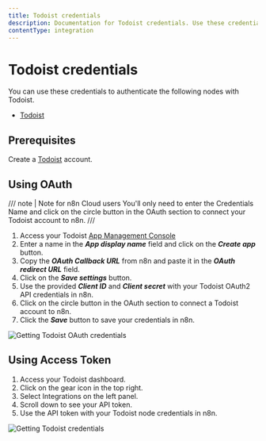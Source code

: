 ```yaml
---
title: Todoist credentials
description: Documentation for Todoist credentials. Use these credentials to authenticate Todoist in n8n, a workflow automation platform.
contentType: integration
---
```


# Todoist credentials

You can use these credentials to authenticate the following nodes with Todoist.

- [Todoist](/integrations/builtin/app-nodes/n8n-nodes-base.todoist/)

## Prerequisites

Create a [Todoist](https://todoist.com/) account.

## Using OAuth

/// note | Note for n8n Cloud users
You'll only need to enter the Credentials Name and click on the circle button in the OAuth section to connect your Todoist account to n8n.
///

1. Access your Todoist [App Management Console](https://developer.todoist.com/appconsole.html)
2. Enter a name in the ***App display name*** field and click on the ***Create app*** button.
3. Copy the ***OAuth Callback URL*** from n8n and paste it in the ***OAuth redirect URL*** field.
4. Click on the ***Save settings*** button.
5. Use the provided ***Client ID*** and ***Client secret*** with your Todoist OAuth2 API credentials in n8n.
6. Click on the circle button in the OAuth section to connect a Todoist account to n8n.
7. Click the ***Save*** button to save your credentials in n8n.

![Getting Todoist OAuth credentials](/_images/integrations/builtin/credentials/todoist/using-oauth.gif)

## Using Access Token

1. Access your Todoist dashboard.
2. Click on the gear icon in the top right.
3. Select Integrations on the left panel.
4. Scroll down to see your API token.
5. Use the API token with your Todoist node credentials in n8n.

![Getting Todoist credentials](/_images/integrations/builtin/credentials/todoist/using-access-token.gif)

